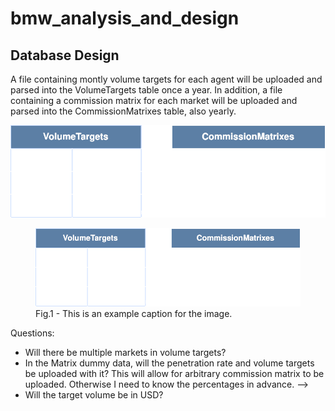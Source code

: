 # bmw_analysis_and_design


## Database Design
A file containing montly volume targets for each agent will be uploaded and parsed into the VolumeTargets table once a year. In addition, a file containing a commission matrix for each market will be uploaded and parsed into the CommissionMatrixes table, also yearly.

![Initial draft of architecture](database.svg)

<figure>
  <img src="database.svg" alt="Descriptive text for the image">
  <figcaption>Fig.1 - This is an example caption for the image.</figcaption>
</figure>


Questions:
- Will there be multiple markets in volume targets?
- In the Matrix dummy data, will the penetration rate and volume targets be uploaded with it? This will allow for arbitrary commission matrix to be uploaded. Otherwise I need to know the percentages in advance. --> 
- Will the target volume be in USD?